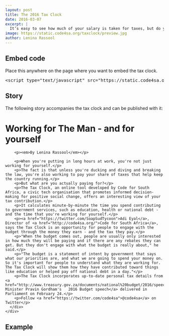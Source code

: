```yaml
---
layout: post
title: The 2016 Tax Clock
date: 2016-03-07
excerpt: |
  It’s easy to see how much of your salary is taken for taxes, but do you know how many hours are allocated to those deductions? Enter your salary to see how your tax money is being spent.
image: https://static.code4sa.org/taxclock/preview.jpg
author: Lenina Rassool
---
```


<div class="row">

</div>
<div class="row">
    <h2>Embed code</h2>
    <div class="col-md-8">
      Place this anywhere on the page where you want to embed the tax clock.
        <pre>&lt;script type=&quot;text/javascript&quot; src=&quot;https://static.code4sa.org/taxclock/taxclock.js&quot;&gt;&lt;/script&gt;</pre>
    </div>
</div>
<div class="row">
    <h2>Story</h2>
    <div class="col-md-8">
      <p>The following story accompanies the tax clock and can be published with it:</p>
      <div class="story">
        <h1>Working for The Man - and for yourself</h1>

        <p><em>By Lenina Rassool</em></p>

        <p>When you're putting in long hours at work, you're not just working for yourself.</p>
        <p>The fact is that unless you're ducking and diving and breaking the law, you're also working to pay your share of taxes that help keep the country running.</p>
        <p>But what are you actually paying for?</p>
        <p>The Tax Clock, an online tool developed by Code for South Africa, a civic tech organisation that promotes informed decision-making for positive social change, offers an interesting view of your tax contribution.</p>
        <p>It calculates minute-by-minute the time you spend contributing to government services, such as education, health or national debt - and the time that you're working for yourself.</p>
        <p><a href="https://twitter.com/SoapSudTycoon">Adi Eyal</a>, Director of <a href="http://code4sa.org/">Code for South Africa</a>, says the Tax Clock is an opportunity for people to engage with the budget through the money they earn - and the tax they pay.</p>
        <p>"When the budget comes out, people are usually only interested in how much they will be paying and if there are any rebates they can get. But they don't engage with what the budget is really about," he said.</p>
        <p>"The budget is a statement of intent by government that says what our priorities are, and what we are going to spend your money on.  So it's important for people to understand what they are working for. The Tax Clock will show them how they have contributed toward things like education or helped pay off national debt in a day."</p>
        <p>The Tax Clock incorporates up-to-date personal tax details from <a href="http://www.treasury.gov.za/documents/national%20budget/2016/speech/speech.pdf">Finance Minister Pravin Gordham's   2016 Budget speech</a> delivered in Parliament on February 24.</p>
        <p>Follow <a href="https://twitter.com/code4sa">@code4sa</a> on Twitter</p>
      </div>
    </div>
</div>
<div class="row">
  <h2>Example</h2>
  <div class="col-md-8">
    <script type="text/javascript" src="https://static.code4sa.org/taxclock/taxclock.js"></script>
  </div>
</div>

